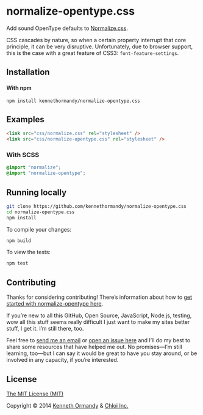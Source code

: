 <!--
[![A great header image you designed, or collaborated on with a designer you work with. It’ll look best when it’s 728px wide, @2x for hi-dpi devices.](preview.png)](https://github.com/kennethormandy/normalize-opentype)

***
-->

# normalize-opentype.css

Add sound OpenType defaults to [Normalize.css](https://github/necolas/normalize.css).

CSS cascades by nature, so when a certain property interrupt that core principle, it can be very disruptive. Unfortunately, due to browser support, this is the case with a great feature of CSS3: `font-feature-settings`.
<!-- Etc. What font feature settings is, why the cascading isn’t there, how this helps. -->

## Installation

<!-- Here’s where you write really fantastic instructions that helps people who may or may not even understand what Git is, use your project. For example, your sentences should probably be better than that one. -->

#### With npm

```
npm install kennethormandy/normalize-opentype.css
```
<!--

### With Component

```bash
component install kennethormandy/normalize-opentype.css
```

### With Bower

```bash
bower install normalize-opentype.css
```

-->

## Examples

```html
<link src="css/normalize.css" rel="stylesheet" />
<link src="css/normalize-opentype.css" rel="stylesheet" />
```

### With SCSS

```scss
@import "normalize";
@import "normalize-opentype";
```

## Running locally

```bash
git clone https://github.com/kennethormandy/normalize-opentype.css
cd normalize-opentype.css
npm install
```

To compile your changes:

```bash
npm build
```

To view the tests:

```bash
npm test
```

## Contributing

Thanks for considering contributing! There’s information about how to [get started with normalize-opentype here](CONTRIBUTING.md).

If you’re new to all this GitHub, Open Source, JavaScript, Node.js, testing, wow all this stuff seems really difficult I just want to make my sites better stuff, I get it. I’m still there, too.

Feel free to [send me an email](mailto:kenneth@chloi.io) or [open an issue here](http://github.com/kennethormandy/normalize-opentype.css/issues) and I’ll do my best to share some resources that have helped me out. No promises—I’m still learning, too—but I can say it would be great to have you stay around, or be involved in any capacity, if you’re interested.

## License

[The MIT License (MIT)](LICENSE.md)

Copyright © 2014 [Kenneth Ormandy](http://kennethormandy.com) & [Chloi Inc.](http://chloi.io)
